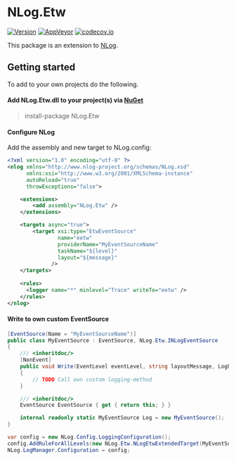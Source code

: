 NLog.Etw
============


[![Version](https://badge.fury.io/nu/NLog.Etw.svg)](https://www.nuget.org/packages/NLog.Etw)
[![AppVeyor](https://img.shields.io/appveyor/ci/nlog/nlog-Etw/master.svg)](https://ci.appveyor.com/project/nlog/nlog-Etw/branch/master)
[![codecov.io](https://codecov.io/github/NLog/NLog.Etw/coverage.svg?branch=master)](https://codecov.io/github/NLog/NLog.Etw?branch=master)

This package is an extension to [NLog](https://github.com/NLog/NLog/). 

## Getting started

To add to your own projects do the following.

#### Add NLog.Etw.dll to your project(s) via [NuGet](http://www.nuget.org/packages/NLog.Etw/)

  > install-package NLog.Etw

#### Configure NLog

Add the assembly and new target to NLog.config:

```xml
<?xml version="1.0" encoding="utf-8" ?>
<nlog xmlns="http://www.nlog-project.org/schemas/NLog.xsd"
      xmlns:xsi="http://www.w3.org/2001/XMLSchema-instance"
      autoReload="true"
      throwExceptions="false">

    <extensions>
        <add assembly="NLog.Etw" />
    </extensions>

    <targets async="true">
        <target xsi:type="EtwEventSource"
                name="eetw"
                providerName="MyEventSourceName"
                taskName="${level}"
                layout="${message}"
              />
    </targets>
    
    <rules>
      <logger name="*" minlevel="Trace" writeTo="eetw" />
    </rules>
</nlog>
```

#### Write to own custom EventSource

```c#
[EventSource(Name = "MyEventSourceName")]
public class MyEventSource : EventSource, NLog.Etw.INLogEventSource
{
    /// <inheritdoc/>
    [NonEvent]
    public void Write(EventLevel eventLevel, string layoutMessage, LogEventInfo logEvent)
    {
        // TODO Call own custom logging-method
    }

    /// <inheritdoc/>
    EventSource EventSource { get { return this; } }

    internal readonly static MyEventSource Log = new MyEventSource();
}

var config = new NLog.Config.LoggingConfiguration();
config.AddRuleForAllLevels(new NLog.Etw.NLogEtwExtendedTarget(MyEventSource.Log) { Name = "eetw" });
NLog.LogManager.Configuration = config;
```